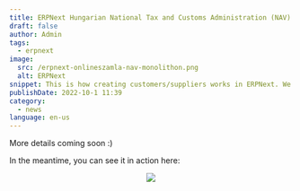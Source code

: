 ```yaml
---
title: ERPNext Hungarian National Tax and Customs Administration (NAV) Online Invoice Preview
draft: false
author: Admin
tags:
  - erpnext
image:
  src: /erpnext-onlineszamla-nav-monolithon.png
  alt: ERPNext
snippet: This is how creating customers/suppliers works in ERPNext. We retrieve data from the Hungarian NAV online invoice system based on the VAT number. This forms the foundation of ERPNext Hungarian NAV compliant invoicing.
publishDate: 2022-10-1 11:39
category:
  - news
language: en-us
---
```


More details coming soon :)

In the meantime, you can see it in action here:

<p style="text-align: center;"><img src="/images/jFrMpG9.gif"></p>
